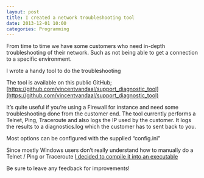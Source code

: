 ```yaml
---
layout: post
title: I created a network troubleshooting tool
date: 2013-12-01 10:00
categories: Programming
---
```

From time to time we have some customers who need in-depth troubleshooting of their network.
Such as not being able to get a connection to a specific environment.

I wrote a handy tool to do the troubleshooting

The tool is available on this public GitHub; [https://github.com/vincentvandaal/support_diagnostic_tool](https://github.com/vincentvandaal/support_diagnostic_tool)

It’s quite useful if you’re using a Firewall for instance and need some troubleshooting done from the customer end.
The tool currently performs a Telnet, Ping, Traceroute and also logs the IP used by the customer. It logs the results to a diagnostics.log which the customer has to sent back to you.

Most options can be configured with the supplied “config.ini”

Since mostly Windows users don’t really understand how to manually do a Telnet / Ping or Traceroute [I decided to compile it into an executable](https://github.com/vincentvandaal/support_diagnostic_tool/releases)

Be sure to leave any feedback for improvements!
